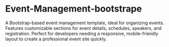 # Event-Management-bootstrape
A Bootstrap-based event management template, ideal for organizing events. Features customizable sections for event details, schedules, speakers, and registration. Perfect for developers needing a responsive, mobile-friendly layout to create a professional event site quickly.
